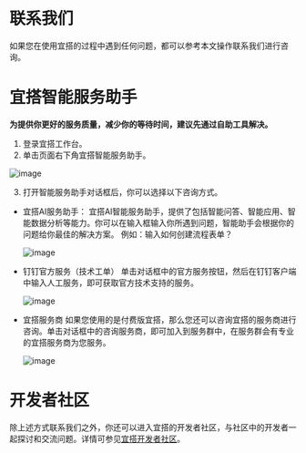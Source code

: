# 联系我们
如果您在使用宜搭的过程中遇到任何问题，都可以参考本文操作联系我们进行咨询。

# 宜搭智能服务助手
**为提供你更好的服务质量，减少你的等待时间，建议先通过自助工具解决。**

1. 登录宜搭工作台。
2. 单击页面右下角宜搭智能服务助手。

  ![image](https://yida-support.oss-cn-shanghai.aliyuncs.com/static/png/1702447445663-dc4973c2-1814-44e6-a959-d3bacde3f53a.png)

3. 打开智能服务助手对话框后，你可以选择以下咨询方式。
  - 宜搭AI服务助手：
    宜搭AI智能服务助手，提供了包括智能问答、智能应用、智能数据分析等能力。你可以在输入框输入你所遇到问题，智能助手会根据你的问题给你最佳的解决方案。
    例如：输入如何创建流程表单？
    
    ![image](https://yida-support.oss-cn-shanghai.aliyuncs.com/static/png/1702452671906-ef42e992-2c65-42ab-bf61-9615d0a2b777.png)
    
  - 钉钉官方服务（技术工单）
    单击对话框中的官方服务按钮，然后在钉钉客户端中输入人工服务，即可获取官方技术支持的服务。
    
    ![image](https://yida-support.oss-cn-shanghai.aliyuncs.com/static/gif/1702454553158-facdcba4-262f-491c-bbe8-5f7d4b1aaaf7.gif)
    
  - 宜搭服务商
    如果您使用的是付费版宜搭，那么您还可以咨询宜搭的服务商进行咨询。单击对话框中的咨询服务商，即可加入到服务群中，在服务群会有专业的宜搭服务商为您服务。
    
    ![image](https://yida-support.oss-cn-shanghai.aliyuncs.com/static/png/1702455077263-d4015318-7d77-4724-a398-f8790b3fd27d.png)
    
# 开发者社区
除上述方式联系我们之外，你还可以进入宜搭的开发者社区，与社区中的开发者一起探讨和交流问题。详情可参见[宜搭开发者社区](https://developer.aliyun.com/group/yida#/?_k=xuvw2x)。
